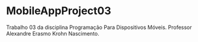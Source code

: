# MobileAppProject03

Trabalho 03 da disciplina Programação Para Dispositivos Móveis. Professor Alexandre Erasmo Krohn Nascimento.
